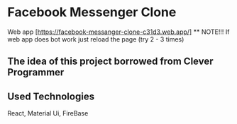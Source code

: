 # Facebook Messenger Clone
Web app [https://facebook-messanger-clone-c31d3.web.app/]
** NOTE!!! If web app does bot work just reload the page (try 2 - 3 times)

## The idea of this project borrowed from Clever Programmer 
## Used Technologies
React,
Material Ui,
FireBase
